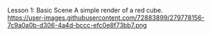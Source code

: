 Lesson 1: Basic Scene
A simple render of a red cube. 
<br>
https://user-images.githubusercontent.com/72883899/279778156-7c9a0a0b-d306-4a4d-bccc-efc0e8f73bb7.png
